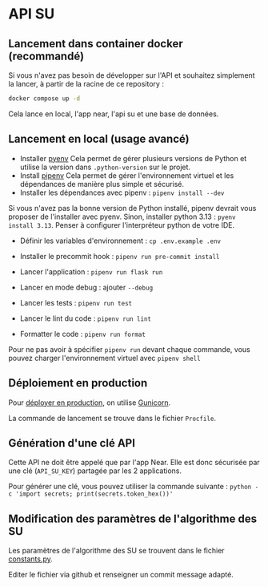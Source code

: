 # API SU

## Lancement dans container docker (recommandé)

Si vous n'avez pas besoin de développer sur l'API et souhaitez simplement la lancer, à partir de la racine de ce repository :

```sh
docker compose up -d
```

Cela lance en local, l'app near, l'api su et une base de données.

## Lancement en local (usage avancé)

* Installer [pyenv](https://github.com/pyenv/pyenv?tab=readme-ov-file#installation)
Cela permet de gérer plusieurs versions de Python et utilise la version dans `.python-version` sur le projet.
* Install [pipenv](https://pipenv.pypa.io/en/latest/installation.html)
Cela permet de gérer l'environnement virtuel et les dépendances de manière plus simple et sécurisé.
* Installer les dépendances avec pipenv : `pipenv install --dev`

Si vous n'avez pas la bonne version de Python installé, pipenv devrait vous proposer de l'installer avec pyenv.
Sinon, installer python 3.13 : `pyenv install 3.13`.
Penser à configurer l'interpréteur python de votre IDE.

* Définir les variables d'environnement : `cp .env.example .env`
* Installer le precommit hook : `pipenv run pre-commit install`

* Lancer l'application : `pipenv run flask run`
* Lancer en mode debug : ajouter `--debug`
* Lancer les tests : `pipenv run test`
* Lancer le lint du code : `pipenv run lint`
* Formatter le code : `pipenv run format`

Pour ne pas avoir à spécifier `pipenv run` devant chaque commande, vous pouvez charger l'environnement virtuel avec `pipenv shell`

## Déploiement en production

Pour [déployer en production](https://flask.palletsprojects.com/en/stable/deploying/), on utilise [Gunicorn](https://flask.palletsprojects.com/en/stable/deploying/gunicorn/).

La commande de lancement se trouve dans le fichier `Procfile`.

## Génération d'une clé API

Cette API ne doit être appelé que par l'app Near. Elle est donc sécurisée par une clé (`API_SU_KEY`) partagée par les 2 applications.

Pour générer une clé, vous pouvez utiliser la commande suivante : `python -c 'import secrets; print(secrets.token_hex())'`

## Modification des paramètres de l'algorithme des SU

Les paramètres de l'algorithme des SU se trouvent dans le fichier [constants.py](app/constants.py).

Editer le fichier via github et renseigner un commit message adapté.
